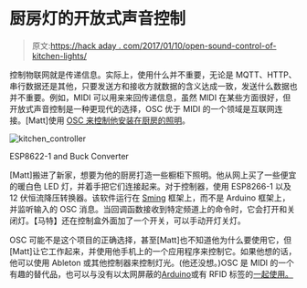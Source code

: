 # 厨房灯的开放式声音控制

> 原文:[https://hack aday . com/2017/01/10/open-sound-control-of-kitchen-lights/](https://hackaday.com/2017/01/10/open-sound-control-of-kitchen-lights/)

控制物联网就是传递信息。实际上，使用什么并不重要，无论是 MQTT、HTTP、串行数据还是其他，只要发送方和接收方就数据的含义达成一致，发送什么数据也并不重要。例如，MIDI 可以用来来回传递信息，虽然 MIDI 在某些方面很好，但开放式声音控制是一种更现代的选择，OSC 优于 MIDI 的一个领域是互联网连接。[Matt]使用 [OSC 来控制他安装在厨房的照明](http://axio.ms/projects/2017/01/03/Internet-of-kitchen.html)。

![kitchen_controller](../Images/3b48fc5e56341b798f7b679cba494af2.png)

ESP8622-1 and Buck Converter

[Matt]搬进了新家，想要为他的厨房打造一些橱柜下照明。他从网上买了一些便宜的暖白色 LED 灯，并着手把它们连接起来。对于控制器，使用 ESP8266-1 以及 12 伏恒流降压转换器。该软件运行在 [Sming](https://github.com/SmingHub/Sming/wiki) 框架上，而不是 Arduino 框架上，并监听输入的 OSC 消息。当回调函数接收到特定频道上的命令时，它会打开和关闭灯。【马特】还在控制盒外面加了一个开关，可以手动开灯关灯。

OSC 可能不是这个项目的正确选择，甚至[Matt]也不知道他为什么要使用它，但[Matt]让它工作起来，并使用他手机上的一个应用程序来控制它。如果他想的话，他可以使用 Ableton 或其他控制器来控制灯光。(他还没想。)OSC 是 MIDI 的一个有趣的替代品，也可以与没有以太网屏蔽的[Arduino](https://hackaday.com/2011/03/27/arduino-and-open-sound-control-without-an-ethernet-shield/)或有 RFID 标签的[一起使用。](https://hackaday.com/2009/12/30/rfid-meets-open-sound-control/)